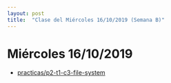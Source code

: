 ```yaml
---
layout: post
title:  "Clase del Miércoles 16/10/2019 (Semana B)"
---
```


# Miércoles 16/10/2019

* [practicas/p2-t1-c3-file-system](https://ull-mii-sytws-1920.github.io/tema1-introduccion/practicas/p2-t1-c3-file-system/)
